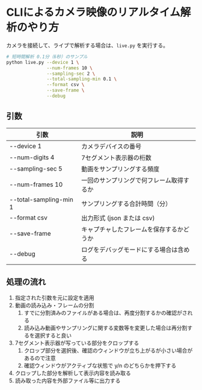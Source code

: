 # CLIによるカメラ映像のリアルタイム解析のやり方

カメラを接続して、ライブで解析する場合は、`live.py` を実行する。  

```bash
# 短時間解析 0.1分（6秒）のサンプル
python live.py --device 1 \
               --num-frames 10 \
               --sampling-sec 2 \
               --total-sampling-min 0.1 \
               --format csv \
               --save-frame \
               --debug
```

## 引数

| 引数 | 説明 |  
| --- | --- |  
| --device 1 | カメラデバイスの番号 |
| --num-digits 4 | 7セグメント表示器の桁数 |
| --sampling-sec 5 | 動画をサンプリングする頻度 |  
| --num-frames 10 | 一回のサンプリングで何フレーム取得するか |
| --total-sampling-min 1 | サンプリングする合計時間（分） |
| --format csv | 出力形式 (json または csv) |
| --save-frame | キャプチャしたフレームを保存するかどうか |
| --debug | ログをデバッグモードにする場合は含める |

## 処理の流れ

1. 指定された引数を元に設定を適用
2. 動画の読み込み・フレームの分割
   1. すでに分割済みのファイルがある場合は、再度分割するかの確認がされる
   2. 読み込み動画やサンプリングに関する変数等を変更した場合は再分割するを選択すると良い
3. 7セグメント表示器が写っている部分をクロップする
   1. クロップ部分を選択後、確認のウィンドウが立ち上がるが小さい場合があるので注意
   2. 確認ウィンドウがアクティブな状態で y/n のどちらかを押下する
4. クロップした部分を解析して表示内容を読み取る
5. 読み取った内容を外部ファイル等に出力する
